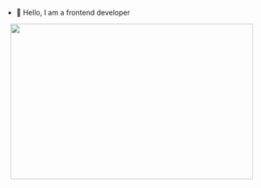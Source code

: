 - 👋 Hello, I am a frontend developer
<div align="center">
  <img src="https://giphy.com/embed/L8K62iTDkzGX6" width="480" height="307"/>
</div>

<!---
AAsipowich/AAsipowich is a ✨ special ✨ repository because its `README.md` (this file) appears on your GitHub profile.
You can click the Preview link to take a look at your changes.
--->
